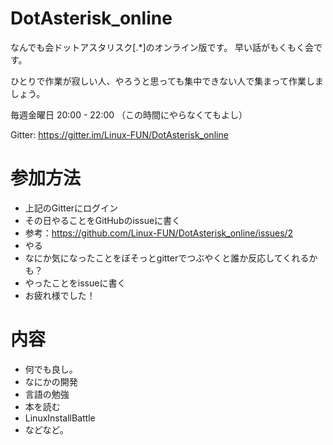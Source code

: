 # DotAsterisk_online
なんでも会ドットアスタリスク[.*]のオンライン版です。
早い話がもくもく会です。

ひとりで作業が寂しい人、やろうと思っても集中できない人で集まって作業しましょう。

毎週金曜日 20:00 - 22:00
（この時間にやらなくてもよし）

Gitter: https://gitter.im/Linux-FUN/DotAsterisk_online


# 参加方法

- 上記のGitterにログイン
- その日やることをGitHubのissueに書く
 - 参考：https://github.com/Linux-FUN/DotAsterisk_online/issues/2
- やる
 - なにか気になったことをぼそっとgitterでつぶやくと誰か反応してくれるかも？
- やったことをissueに書く
- お疲れ様でした！


# 内容

- 何でも良し。
 - なにかの開発
 - 言語の勉強
 - 本を読む
 - LinuxInstallBattle
 - などなど。

